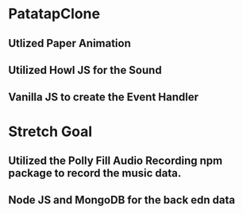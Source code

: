# PatatapClone
 ## Utlized Paper Animation 
 ## Utilized Howl JS for the Sound
 ## Vanilla JS to create the Event Handler 


 # Stretch Goal
 ## Utilized the Polly Fill Audio Recording npm package to record the music data. 
 ## Node JS and MongoDB for the back edn data